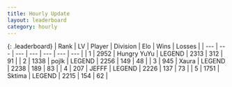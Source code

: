 ```yaml
---
title: Hourly Update
layout: leaderboard
category: hourly
---
```


{: .leaderboard}
| Rank | LV | Player | Division | Elo | Wins | Losses |
| --- | --- | --- | --- | --- | --- | --- |
| <span data-change="0">1</span> | 2952 | <span title="ID: 164871">Hungry YuYu</span> | LEGEND | <span data-change="-6">2313</span> | <span data-change="2">312</span> | <span data-change="1">91</span> |
| <span data-change="1">2</span> | 1338 | <span title="ID: 4783">pojlk</span> | LEGEND | <span data-change="12">2256</span> | <span data-change="2">149</span> | <span data-change="0">48</span> |
| <span data-change="-1">3</span> | 945 | <span title="ID: 200908">Xaura</span> | LEGEND | <span data-change="-9">2238</span> | <span data-change="0">189</span> | <span data-change="1">83</span> |
| <span data-change="0">4</span> | 207 | <span title="ID: 488585">JEFFF</span> | LEGEND | <span data-change="0">2226</span> | <span data-change="0">137</span> | <span data-change="0">73</span> |
| <span data-change="0">5</span> | 1751 | <span title="ID: 353063">Sktima</span> | LEGEND | <span data-change="0">2215</span> | <span data-change="0">154</span> | <span data-change="0">62</span> |